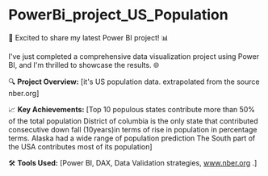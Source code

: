 # PowerBi_project_US_Population
🚀 Excited to share my latest Power BI project! 📊

I've just completed a comprehensive data visualization project using Power BI, and I'm thrilled to showcase the results. 🌐

🔍 **Project Overview:**
[it's US population data. extrapolated from the source nber.org]

📈 **Key Achievements:**
[Top 10 populous states contribute more than 50% of the total population
District of columbia is the only state that contributed consecutive down fall (10years)in terms of rise in population in percentage terms.
Alaska had a wide range of population prediction
The South part of the USA contributes most of its population]

🛠️ **Tools Used:**
[Power BI, DAX, Data Validation strategies, www.nber.org .]
